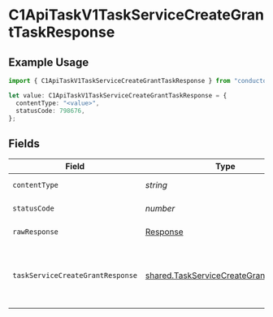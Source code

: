 # C1ApiTaskV1TaskServiceCreateGrantTaskResponse

## Example Usage

```typescript
import { C1ApiTaskV1TaskServiceCreateGrantTaskResponse } from "conductorone-sdk-typescript/sdk/models/operations";

let value: C1ApiTaskV1TaskServiceCreateGrantTaskResponse = {
  contentType: "<value>",
  statusCode: 798676,
};
```

## Fields

| Field                                                                                                                                    | Type                                                                                                                                     | Required                                                                                                                                 | Description                                                                                                                              |
| ---------------------------------------------------------------------------------------------------------------------------------------- | ---------------------------------------------------------------------------------------------------------------------------------------- | ---------------------------------------------------------------------------------------------------------------------------------------- | ---------------------------------------------------------------------------------------------------------------------------------------- |
| `contentType`                                                                                                                            | *string*                                                                                                                                 | :heavy_check_mark:                                                                                                                       | HTTP response content type for this operation                                                                                            |
| `statusCode`                                                                                                                             | *number*                                                                                                                                 | :heavy_check_mark:                                                                                                                       | HTTP response status code for this operation                                                                                             |
| `rawResponse`                                                                                                                            | [Response](https://developer.mozilla.org/en-US/docs/Web/API/Response)                                                                    | :heavy_check_mark:                                                                                                                       | Raw HTTP response; suitable for custom response parsing                                                                                  |
| `taskServiceCreateGrantResponse`                                                                                                         | [shared.TaskServiceCreateGrantResponse](../../../sdk/models/shared/taskservicecreategrantresponse.md)                                    | :heavy_minus_sign:                                                                                                                       | The TaskServiceCreateGrantResponse returns a task view which has a task including JSONPATHs to the expanded items in the expanded array. |